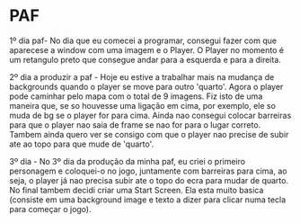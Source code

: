 # PAF

1º dia paf- No dia que eu comecei a programar, consegui fazer com que aparecese a window com uma imagem e o Player. O Player no momento é um retangulo preto que consegue andar para a esquerda e para a direita.

2º dia a produzir a paf - Hoje eu estive a trabalhar mais na mudança de backgrounds quando o player se move para outro 'quarto'. Agora o player pode caminhar pelo mapa com o total de 9 imagens. Fiz isto de uma maneira que, se so houvesse uma ligação em cima, por exemplo, ele so muda de bg se o player for para cima. Ainda nao consegui colocar barreiras para que o player nao saia de frame se nao for para o lugar correto. Tambem ainda quero ver se consigo com que o player nao precise de subir ate ao topo para que mude de 'quarto'. 

3º dia - No 3º dia da produção da minha paf, eu criei o primeiro personagem e coloquei-o no jogo, juntamente com barreiras para cima, ao seja, o player já nao precisa subir ate o topo do ecra para mudar de quarto. No final tambem decidi criar uma Start Screen. Ela esta muito basica (consiste em uma background image e texto a dizer para clicar numa tecla para começar o jogo).
